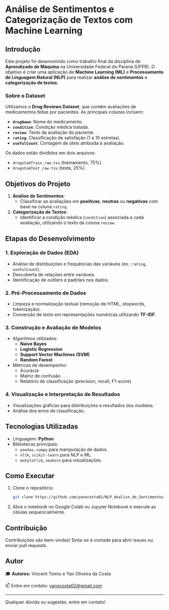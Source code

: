 # Análise de Sentimentos e Categorização de Textos com Machine Learning

## Introdução

Este projeto foi desenvolvido como trabalho final da disciplina de **Aprendizado de Máquina** na Universidade Federal do Paraná (UFPR). O objetivo é criar uma aplicação de **Machine Learning (ML)** e **Processamento de Linguagem Natural (NLP)** para realizar **análise de sentimentos** e **categorização de textos**.

### Sobre o Dataset

Utilizamos o **Drug Reviews Dataset**, que contém avaliações de medicamentos feitas por pacientes. As principais colunas incluem:

- **`drugName`**: Nome do medicamento.
- **`condition`**: Condição médica tratada.
- **`review`**: Texto da avaliação do paciente.
- **`rating`**: Classificação de satisfação (1 a 10 estrelas).
- **`usefulCount`**: Contagem de úteis atribuída à avaliação.

Os dados estão divididos em dois arquivos:

- `drugsComTrain_raw.tsv` (treinamento, 75%).
- `drugsComTest_raw.tsv` (teste, 25%).

## Objetivos do Projeto

1. **Análise de Sentimentos**:
   - Classificar as avaliações em **positivas**, **neutras** ou **negativas** com base na coluna `rating`.
2. **Categorização de Textos**:
   - Identificar a condição médica (`condition`) associada a cada avaliação, utilizando o texto da coluna `review`.

## Etapas do Desenvolvimento

### 1. Exploração de Dados (EDA)

- Análise de distribuições e frequências das variáveis (ex.: `rating`, `usefulCount`).
- Descoberta de relações entre variáveis.
- Identificação de outliers e padrões nos dados.

### 2. Pré-Processamento de Dados

- Limpeza e normalização textual (remoção de HTML, stopwords, tokenização).
- Conversão de texto em representações numéricas utilizando **TF-IDF**.

### 3. Construção e Avaliação de Modelos

- Algoritmos utilizados:
  - **Naive Bayes**
  - **Logistic Regression**
  - **Support Vector Machines (SVM)**
  - **Random Forest**
- Métricas de desempenho:
  - Acurácia
  - Matriz de confusão
  - Relatório de classificação (precision, recall, F1-score)

### 4. Visualização e Interpretação de Resultados

- Visualizações gráficas para distribuições e resultados dos modelos.
- Análise dos erros de classificação.

## Tecnologias Utilizadas

- Linguagem: **Python**
- Bibliotecas principais:
  - `pandas`, `numpy` para manipulação de dados.
  - `nltk`, `scikit-learn` para NLP e ML.
  - `matplotlib`, `seaborn` para visualizações.

## Como Executar

1. Clone o repositório:
   ```bash
   git clone https://github.com/yanocosta02/NLP_Analise_de_Sentimentos.git
   ```
2. Abra o notebook no Google Colab ou Jupyter Notebook e execute as células sequencialmente.

## Contribuição

Contribuições são bem-vindas! Sinta-se à vontade para abrir issues ou enviar pull requests.

## Autor

🎓 **Autores:** Vincent Tomio e Yan Oliveira da Costa

📫 Entre em contato: [yanocosta02@gmail.com](mailto:yanocosta02@gmail.com)

---

Qualquer dúvida ou sugestão, entre em contato!
